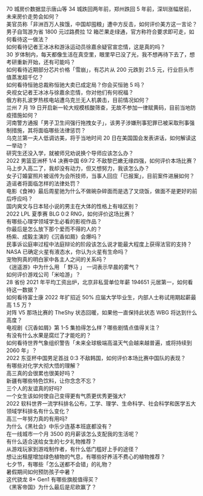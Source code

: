 70 城房价数据显示唐山等 34 城跌回两年前，郑州跌回 5 年前，深圳涨幅居前，未来房价走势会如何？  
美官员称「非洲百万人挨饿，中国却囤粮」遭中方反击，如何评价美方这一言论？  
男子自驾游为省 1800 元过路费拉 12 箱芒果走绿通，官方称符合要求即可走，如何看待这一做法？  
如何看待记者王冰冰和游泳运动员徐嘉余疑官宣恋情，这是真的吗？  
30 岁体制内，每天都像生活在真空里，眼里早已没了光，我不想再待下去了，想考研重新开始，还有可能吗？  
如何看待近期部分芯片价格「雪崩」，有芯片从 200 元跌到 21.5 元，行业巨头市值蒸发超千亿？  
如何看待恒驰总裁称恒驰大卖已成定局？你会买恒驰 5 吗？  
央视女记者王冰冰与徐嘉余恋情，你对他们有何祝福？  
俄方称扎波罗热核电站遭乌克兰无人机袭击，目前情况如何？  
兰州 7 月 19 日开启新一轮大规模核酸筛查，无故不参加一律赋黄码，目前当地防疫措施如何？  
河南警方通报「男子卫生间强行拖拽女子」，该男子涉嫌刑事犯罪已被采取刑事强制措施，其将面临哪些法律惩罚？  
乌克兰第一夫人低调访美，将于当地时间 20 日在美国国会发表讲话，如何解读这一举动？  
研究生还没入学，就被师兄劝说换个导师应该怎么办？  
2022 男篮亚洲杯 1/4 决赛中国 69:72 不敌黎巴嫩无缘四强，如何评价本场比赛？  
马上步入高二了，我却没有动力，但又想努力，我该怎么办？  
女子订婚宴照片被谣传为会所技师，当事人回应「已报案」，目前案件进展如何？造谣者将面临怎样的法律处罚？  
电影《食神》最后周星驰为什么不做碗杂碎面而是选了叉烧饭，做面不是更好的前后呼应吗？  
国内爽文与日本轻小说的男主在大体的性格上有啥区别？  
2022 LPL 夏季赛 BLG 0:2 RNG，如何评价这场比赛？  
有哪些心理学领域学生必看的影视作品？  
你最后是怎么放下那个爱而不得的人的？  
杨紫、成毅主演的《沉香如屑》会爆吗？  
民事诉讼庭审过程中法庭辩论的阶段该怎么说才能最大程度上获得法官的支持？  
NASA 已确定火星有液态水，你认为火星有生命吗？  
宠物狗真的明白家中各主人之间的关系吗？  
《逍遥游》中为什么用 「 野马 」 一词表示早晨的雾气？  
如何评价游戏公司「米哈游」？  
28 省份 2021 年平均工资出炉，北京非私营单位年薪 194651 元居第一，如何看待这一数据？  
如何看待富士康 2022 年扩招近 50% 应届大学毕业生，内部人士称试用期起薪最高 1.5 万 ?  
对阵 V5 那场比赛的 TheShy 状态回暖，如果他一直保持此状态 WBG 将达到什么高度？  
电视剧《沉香如屑》第 1-5 集拍得怎么样？哪些剧情点值得关注？  
有没有什么水果是腐烂了才能吃的？  
如何看待世界气象组织警告「未来全球极端高温天气会越来越普遍，或将持续到 2060 年」？  
2022 东亚杯中国男足首战 0:3 不敌韩国，如何评价本场比赛中国队的表现？  
有哪些对化学大彻大悟的理解？  
高三真的会很累也很美好吗？  
新疆有哪些特色饮料，让你念念不忘？  
三个人的友谊真的好吗?  
一个女生该如何使自己变得更有气质更优秀更强大?  
2022 软科世界一流学科排名公布，工学、理学、生命科学、社会科学和医学五大领域学科排名有什么变化？  
高三一年努力真的有用吗?  
为什么《黑社会》中乐少连基本班底都没有？  
在一线城市一个月 3500 的月薪该怎么支配我的生活呢？  
有什么适合送给女生的七夕礼物推荐？  
从游戏玩家到游戏制作者，有什么低门槛好上手的途径？  
想让出租屋增加绿色植物的气息，有哪些好养活不费心的植物推荐？  
七夕节，有哪些「怎么送都不会错」的礼物？  
暑假期间如何预防孩子中暑？  
这代骁龙 8+ Gen1 有哪些旗舰值得买？  
《黑客帝国》为什么最后是尼欧赢了？  

